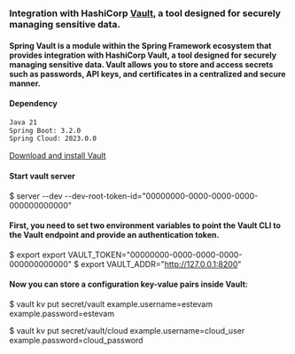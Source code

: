 
### Integration with HashiCorp [Vault](https://www.vaultproject.io/), a tool designed for securely managing sensitive data.


#### Spring Vault is a module within the Spring Framework ecosystem that provides integration with HashiCorp Vault, a tool designed for securely managing sensitive data. Vault allows you to store and access secrets such as passwords, API keys, and certificates in a centralized and secure manner.

#### Dependency 

```bash
Java 21    
Spring Boot: 3.2.0
Spring Cloud: 2023.0.0  
```

[Download and install Vault](https://developer.hashicorp.com/vault/install)


#### Start vault server
$ server --dev --dev-root-token-id="00000000-0000-0000-0000-000000000000"

#### First, you need to set two environment variables to point the Vault CLI to the Vault endpoint and provide an authentication token.

$ export export VAULT_TOKEN="00000000-0000-0000-0000-000000000000"
$ export VAULT_ADDR="http://127.0.0.1:8200"

#### Now you can store a configuration key-value pairs inside Vault:

$ vault kv put secret/vault example.username=estevam example.password=estevam

$ vault kv put secret/vault/cloud example.username=cloud_user example.password=cloud_password